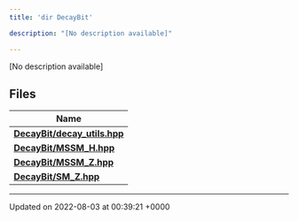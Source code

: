 ```yaml
---
title: 'dir DecayBit'

description: "[No description available]"

---
```







[No description available]

## Files

| Name           |
| -------------- |
| **[DecayBit/decay_utils.hpp](/documentation/code/main/files/decay__utils_8hpp/#file-decay-utils.hpp)**  |
| **[DecayBit/MSSM_H.hpp](/documentation/code/main/files/mssm__h_8hpp/#file-mssm-h.hpp)**  |
| **[DecayBit/MSSM_Z.hpp](/documentation/code/main/files/mssm__z_8hpp/#file-mssm-z.hpp)**  |
| **[DecayBit/SM_Z.hpp](/documentation/code/main/files/sm__z_8hpp/#file-sm-z.hpp)**  |






-------------------------------

Updated on 2022-08-03 at 00:39:21 +0000
